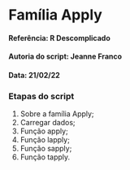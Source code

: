 # Família Apply

#### Referência: R Descomplicado 
#### Autoria do script: Jeanne Franco 
#### Data: 21/02/22 

### Etapas do script

1. Sobre a família Apply;
2. Carregar dados;
3. Função apply;
4. Função lapply;
5. Função sapply;
6. Função tapply.
